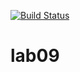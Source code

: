 [![Build Status](https://www.travis-ci.com/dgt20u186/lab09.svg?branch=main)](https://www.travis-ci.com/dgt20u186/lab09)
# lab09

